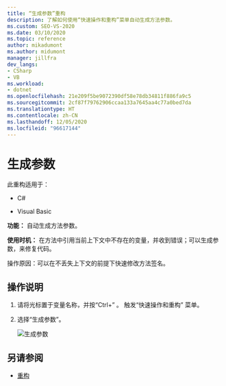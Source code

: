 ```yaml
---
title: “生成参数”重构
description: 了解如何使用“快速操作和重构”菜单自动生成方法参数。
ms.custom: SEO-VS-2020
ms.date: 03/10/2020
ms.topic: reference
author: mikadumont
ms.author: midumont
manager: jillfra
dev_langs:
- CSharp
- VB
ms.workload:
- dotnet
ms.openlocfilehash: 21e209f5be9072390df58e78db34811f886fa9c5
ms.sourcegitcommit: 2cf87f79762906ccaa133a7645aa4c77a0bed7da
ms.translationtype: HT
ms.contentlocale: zh-CN
ms.lasthandoff: 12/05/2020
ms.locfileid: "96617144"
---
```

# <a name="generate-parameter"></a>生成参数

此重构适用于：

- C#

- Visual Basic

**功能：** 自动生成方法参数。

**使用时机：** 在方法中引用当前上下文中不存在的变量，并收到错误；可以生成参数，来修复代码。 

操作原因：可以在不丢失上下文的前提下快速修改方法签名。

## <a name="how-to"></a>操作说明

1. 请将光标置于变量名称，并按“Ctrl+” 。 触发“快速操作和重构”  菜单。
1. 选择“生成参数”。

   ![生成参数](media/generate-parameter.png) 

## <a name="see-also"></a>另请参阅

- [重构](../refactoring-in-visual-studio.md)
